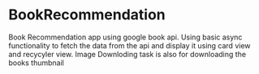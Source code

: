 # BookRecommendation
Book Recommendation app using google book api.
Using basic async functionality to fetch the data from the api and display it using card view and recycyler view. Image Downloding task is also for downloading the books thumbnail
